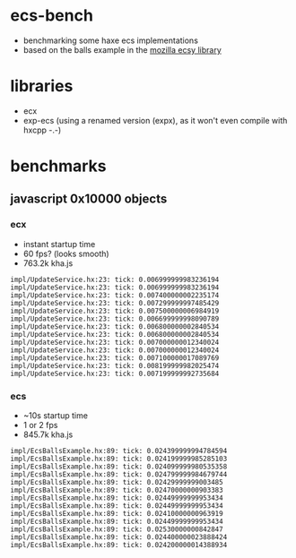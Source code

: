 # ecs-bench

- benchmarking some haxe ecs implementations
- based on the balls example in the [mozilla ecsy library](https://github.com/MozillaReality/ecsy)

# libraries

- ecx
- exp-ecs (using a renamed version (expx), as it won't even compile with hxcpp -.-)

# benchmarks

## javascript 0x10000 objects

### ecx

- instant startup time
- 60 fps? (looks smooth)
- 763.2k kha.js

```
impl/UpdateService.hx:23: tick: 0.006999999983236194
impl/UpdateService.hx:23: tick: 0.006999999983236194
impl/UpdateService.hx:23: tick: 0.007400000002235174
impl/UpdateService.hx:23: tick: 0.007299999997485429
impl/UpdateService.hx:23: tick: 0.007500000006984919
impl/UpdateService.hx:23: tick: 0.006699999998090789
impl/UpdateService.hx:23: tick: 0.006800000002840534
impl/UpdateService.hx:23: tick: 0.006800000002840534
impl/UpdateService.hx:23: tick: 0.007000000012340024
impl/UpdateService.hx:23: tick: 0.007000000012340024
impl/UpdateService.hx:23: tick: 0.007100000017089769
impl/UpdateService.hx:23: tick: 0.008199999982025474
impl/UpdateService.hx:23: tick: 0.007199999992735684
```

### ecs

- ~10s startup time
- 1 or 2 fps
- 845.7k kha.js

```
impl/EcsBallsExample.hx:89: tick: 0.024399999994784594
impl/EcsBallsExample.hx:89: tick: 0.024199999985285103
impl/EcsBallsExample.hx:89: tick: 0.024099999980535358
impl/EcsBallsExample.hx:89: tick: 0.024799999984679744
impl/EcsBallsExample.hx:89: tick: 0.02429999999003485
impl/EcsBallsExample.hx:89: tick: 0.02470000000903383
impl/EcsBallsExample.hx:89: tick: 0.02449999999953434
impl/EcsBallsExample.hx:89: tick: 0.02449999999953434
impl/EcsBallsExample.hx:89: tick: 0.02410000000963919
impl/EcsBallsExample.hx:89: tick: 0.02449999999953434
impl/EcsBallsExample.hx:89: tick: 0.02530000000842847
impl/EcsBallsExample.hx:89: tick: 0.024400000023888424
impl/EcsBallsExample.hx:89: tick: 0.024200000014388934
```
